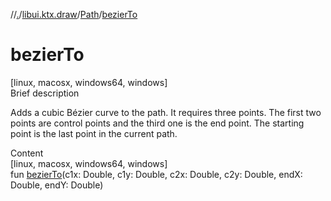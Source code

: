 //[.](../../index.md)/[libui.ktx.draw](../index.md)/[Path](index.md)/[bezierTo](bezier-to.md)



# bezierTo  
[linux, macosx, windows64, windows]  
Brief description  


Adds a cubic Bézier curve to the path. It requires three points. The first two points are control points and the third one is the end point. The starting point is the last point in the current path.

  
  
  
Content  
[linux, macosx, windows64, windows]  
fun [bezierTo](bezier-to.md)(c1x: Double, c1y: Double, c2x: Double, c2y: Double, endX: Double, endY: Double)  



